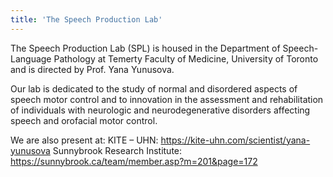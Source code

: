 ```yaml
---
title: 'The Speech Production Lab'
---
```


The Speech Production Lab (SPL) is housed in the Department of Speech-Language Pathology at Temerty Faculty of Medicine, University of Toronto and is directed by Prof. Yana Yunusova. 

Our lab is dedicated to the study of normal and disordered aspects of speech motor control and to innovation in the assessment and rehabilitation of individuals with neurologic and neurodegenerative disorders affecting speech and orofacial motor control.

We are also present at:
KITE – UHN: https://kite-uhn.com/scientist/yana-yunusova
Sunnybrook Research Institute: https://sunnybrook.ca/team/member.asp?m=201&page=172